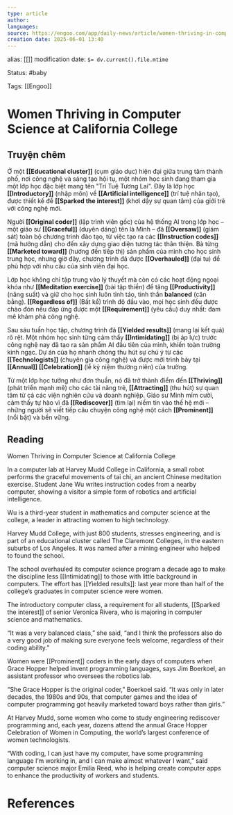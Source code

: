 ```yaml
---
type: article
author: 
languages: 
source: https://engoo.com/app/daily-news/article/women-thriving-in-computer-science-at-california-college/zvwXXOxBEea8QpcctQ_6ZA
creation date: 2025-06-01 13:40
---
```

alias: [[]]
modification date: `$= dv.current().file.mtime`

Status: #baby 

Tags: [[Engoo]]

# Women Thriving in Computer Science at California College
## Truyện chêm

Ở một **[[Educational cluster]]** (cụm giáo dục) hiện đại giữa trung tâm thành phố, nơi công nghệ và sáng tạo hội tụ, một nhóm học sinh đang tham gia một lớp học đặc biệt mang tên "Trí Tuệ Tương Lai". Đây là lớp học **[[Introductory]]** (nhập môn) về **[[Artificial intelligence]]** (trí tuệ nhân tạo), được thiết kế để **[[Sparked the interest]]** (khơi dậy sự quan tâm) của giới trẻ với công nghệ mới.

Người **[[Original coder]]** (lập trình viên gốc) của hệ thống AI trong lớp học – một giáo sư **[[Graceful]]** (duyên dáng) tên là Minh – đã **[[Oversaw]]** (giám sát) toàn bộ chương trình đào tạo, từ việc tạo ra các **[[Instruction codes]]** (mã hướng dẫn) cho đến xây dựng giao diện tương tác thân thiện. Bà từng **[[Marketed toward]]** (hướng đến tiếp thị) sản phẩm của mình cho học sinh trung học, nhưng giờ đây, chương trình đã được **[[Overhauled]]** (đại tu) để phù hợp với nhu cầu của sinh viên đại học.

Lớp học không chỉ tập trung vào lý thuyết mà còn có các hoạt động ngoại khóa như **[[Meditation exercise]]** (bài tập thiền) để tăng **[[Productivity]]** (năng suất) và giữ cho học sinh luôn tỉnh táo, tinh thần **balanced** (cân bằng). **[[Regardless of]]** (Bất kể) trình độ đầu vào, mọi học sinh đều được chào đón nếu đáp ứng được một **[[Requirement]]** (yêu cầu) duy nhất: đam mê khám phá công nghệ.

Sau sáu tuần học tập, chương trình đã **[[Yielded results]]** (mang lại kết quả) rõ rệt. Một nhóm học sinh từng cảm thấy **[[Intimidating]]** (bị áp lực) trước công nghệ nay đã tạo ra sản phẩm AI đầu tiên của mình, khiến toàn trường kinh ngạc. Dự án của họ nhanh chóng thu hút sự chú ý từ các **[[Technologists]]** (chuyên gia công nghệ) và được mời trình bày tại **[[Annual]] [[Celebration]]** (lễ kỷ niệm thường niên) của trường.

Từ một lớp học tưởng như đơn thuần, nó đã trở thành điểm đến **[[Thriving]]** (phát triển mạnh mẽ) cho các tài năng trẻ, **[[Attracting]]** (thu hút) sự quan tâm từ cả các viện nghiên cứu và doanh nghiệp. Giáo sư Minh mỉm cười, cảm thấy tự hào vì đã **[[Rediscover]]** (tìm lại) niềm tin vào thế hệ mới – những người sẽ viết tiếp câu chuyện công nghệ một cách **[[Prominent]]** (nổi bật) và bền vững.

## Reading

Women Thriving in Computer Science at California College

In a computer lab at Harvey Mudd College in California, a small robot performs the graceful movements of tai chi, an ancient Chinese meditation exercise. Student Jane Wu writes instruction codes from a nearby computer, showing a visitor a simple form of robotics and artificial intelligence.

Wu is a third-year student in mathematics and computer science at the college, a leader in attracting women to high technology.

Harvey Mudd College, with just 800 students, stresses engineering, and is part of an educational cluster called The Claremont Colleges, in the eastern suburbs of Los Angeles. It was named after a mining engineer who helped to found the school.

The school overhauled its computer science program a decade ago to make the discipline less [[Intimidating]] to those with little background in computers. The effort has [[Yielded results]]: last year more than half of the college’s graduates in computer science were women.

The introductory computer class, a requirement for all students, [[Sparked the interest]] of senior Veronica Rivera, who is majoring in computer science and mathematics.

“It was a very balanced class,” she said, “and I think the professors also do a very good job of making sure everyone feels welcome, regardless of their coding ability.”

Women were [[Prominent]] coders in the early days of computers when Grace Hopper helped invent programming languages, says Jim Boerkoel, an assistant professor who oversees the robotics lab.

“She Grace Hopper is the original coder,” Boerkoel said. “It was only in later decades, the 1980s and 90s, that computer games and the idea of computer programming got heavily marketed toward boys rather than girls.”

At Harvey Mudd, some women who come to study engineering rediscover programming and, each year, dozens attend the annual Grace Hopper Celebration of Women in Computing, the world’s largest conference of women technologists.

“With coding, I can just have my computer, have some programming language I’m working in, and I can make almost whatever I want,” said computer science major Emilia Reed, who is helping create computer apps to enhance the productivity of workers and students.

















# References